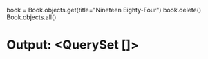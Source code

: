 book = Book.objects.get(title="Nineteen Eighty-Four")
book.delete()
Book.objects.all()
# Output: <QuerySet []>
